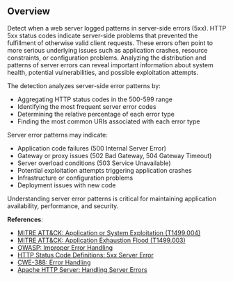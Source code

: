 ## Overview

Detect when a web server logged patterns in server-side errors (5xx). HTTP 5xx status codes indicate server-side problems that prevented the fulfillment of otherwise valid client requests. These errors often point to more serious underlying issues such as application crashes, resource constraints, or configuration problems. Analyzing the distribution and patterns of server errors can reveal important information about system health, potential vulnerabilities, and possible exploitation attempts.

The detection analyzes server-side error patterns by:
- Aggregating HTTP status codes in the 500-599 range
- Identifying the most frequent server error codes
- Determining the relative percentage of each error type
- Finding the most common URIs associated with each error type

Server error patterns may indicate:
- Application code failures (500 Internal Server Error)
- Gateway or proxy issues (502 Bad Gateway, 504 Gateway Timeout)
- Server overload conditions (503 Service Unavailable)
- Potential exploitation attempts triggering application crashes
- Infrastructure or configuration problems
- Deployment issues with new code

Understanding server error patterns is critical for maintaining application availability, performance, and security.

**References**:
- [MITRE ATT&CK: Application or System Exploitation (T1499.004)](https://attack.mitre.org/techniques/T1499/004/)
- [MITRE ATT&CK: Application Exhaustion Flood (T1499.003)](https://attack.mitre.org/techniques/T1499/003/)
- [OWASP: Improper Error Handling](https://owasp.org/www-community/Improper_Error_Handling)
- [HTTP Status Code Definitions: 5xx Server Error](https://www.w3.org/Protocols/rfc2616/rfc2616-sec10.html)
- [CWE-388: Error Handling](https://cwe.mitre.org/data/definitions/388.html)
- [Apache HTTP Server: Handling Server Errors](https://httpd.apache.org/docs/2.4/misc/security_tips.html#serversidedata) 